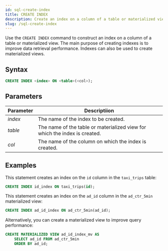 ```yaml
---
id: sql-create-index
title: CREATE INDEX
description: Create an index on a column of a table or materialized view to speed up data retrieval.
slug: /sql-create-index
---
```


Use the `CREATE INDEX` command to construct an index on a column of a table or materialized view. The main purpose of creating indexes is to improve data retrieval performance. Indexes can also be used to create materialized views.


## Syntax

```sql
CREATE INDEX <index> ON <table>(<col>);
```

## Parameters

| Parameter| Descriptiion|
|-----------|-------------|
|*index*    |The name of the index to be created.|
|*table*    |The name of the table or materialized view for which the index is created.|
|*col*      |The name of the column on which the index is created.|

## Examples

This statement creates an index on the `id` column in the `taxi_trips` table:

```sql
CREATE INDEX id_index ON taxi_trips(id);
```

This statement creates an index on the `ad_id` column in the `ad_ctr_5min` materialized view:
```sql
CREATE INDEX ad_id_index ON ad_ctr_5min(ad_id);
```

Alternatively, you can create a materialized view to improve query performance:
```sql
CREATE MATERIALIZED VIEW ad_id_index_mv AS 
    SELECT ad_id FROM ad_ctr_5min
    ORDER BY ad_id;
```


